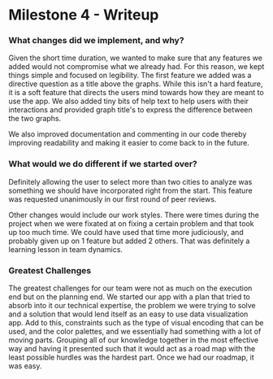 # Milestone 4 - Writeup  

### What changes did we implement, and why?
Given the short time duration, we wanted to make sure that any features we added would not compromise what we already had. For this reason, we kept things simple and focused on legibility. The first feature we added was a directive question as a title above the graphs. While this isn't a hard feature, it is a soft feature that directs the users mind towards how they are meant to use the app. We also added tiny bits of help text to help users with their interactions and provided graph title's to express the difference between the two graphs.

We also improved documentation and commenting in our code thereby improving readability and making it easier to come back to in the future.

### What would we do different if we started over?

Definitely allowing the user to select more than two cities to analyze was something we should have incorporated right from the start. This feature was requested unanimously in our first round of peer reviews.

Other changes would include our work styles. There were times during the project when we were fixated at on fixing a certain problem and that took up too much time. We could have used that time more judiciously, and probably given up on 1 feature but added 2 others. That was definitely a learning lesson in team dynamics.

### Greatest Challenges
The greatest challenges for our team were not as much on the execution end but on the planning end. We started our app with a plan that tried to absorb into it our technical expertise, the problem we were trying to solve and a solution that would lend itself as an easy to use data visualization app. Add to this, constraints such as the type of visual encoding that can be used, and the color palettes, and we essentially had something with a lot of moving parts. Grouping all of our knowledge together in the most effective way and having it presented such that it would act as a road map with the least possible hurdles was the hardest part. Once we had our roadmap, it was easy.
